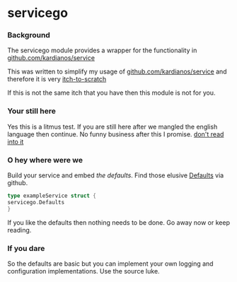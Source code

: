 # servicego

### Background

The servicego module provides a wrapper for the functionality
in [github.com/kardianos/service](https://github.com/kardianos/service)

This was written to simplify my usage of [github.com/kardianos/service](https://github.com/kardianos/service) and
therefore it is
very [itch-to-scratch](https://opensource.com/article/17/4/itch-to-scratch-model-user-problems#:~:text=Basically%2C%20the%20idea%20is%20that,to%20describe%20what%20actually%20happens.)

If this is not the same itch that you have then this module is not for you.

### Your still here

Yes this is a litmus test. If you are still here after we mangled the english language then continue. No funny business
after this I promise. [don't read into it](https://www.google.com/search?q=your+vs+you%27re)

### O hey where were we

Build your service and embed *the defaults*. Find those
elusive [Defaults](https://github.com/mlctrez/servicego/search?q=Defaults) via github.

```go
type exampleService struct {
servicego.Defaults
}
```

If you like the defaults then nothing needs to be done. Go away now or keep reading.

### If you dare

So the defaults are basic but you can implement your own 
logging and configuration implementations. Use the source luke. 
